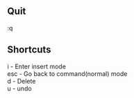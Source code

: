 ## Quit
:q 


## Shortcuts
i - Enter insert mode  
esc - Go back to command(normal) mode  
d - Delete  
u - undo  
